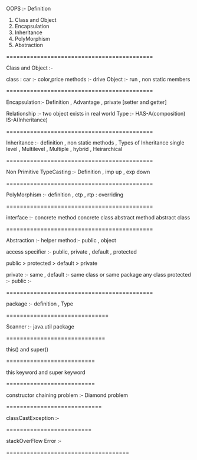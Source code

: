 OOPS :- Definition 

1. Class and Object 
2. Encapsulation 
3. Inheritance
4. PolyMorphism
5. Abstraction

===========================================


Class and Object :- 

class : car :- color,price    methods :- drive 
Object :- run , non static members 

===========================================



Encapsulation:- Definition , Advantage , private [setter and getter]

Relationship :- two object exists in real world
    Type :- HAS-A(composition)
            IS-A(Inheritance)
            
===========================================

            
            
Inheritance :- definition , non static methods , Types of Inheritance 
              single level , Multilevel , Multiple , hybrid , Heirarchical 
              
===========================================             
              
Non Primitive TypeCasting :- Definition  , imp up , exp down 

===========================================


PolyMorphism :- definition , ctp , rtp : overriding
 
===========================================


interface :- 
concrete method
concrete class
abstract method
abstract class

===========================================


Abstraction :- 
helper method:- public , object 

access specifier :- public, private , default , protected 

public > protected > default > private 


private :- same , 
default :- same class or same package any class
protected :- 
public :- 

===========================================

package :- definition , Type 

==============================

Scanner :- java.util package

=============================

this() and super()

==========================

this keyword and super keyword 

==========================


constructor chaining problem :- Diamond problem 

============================

classCastException :- 

=========================

stackOverFlow Error :- 

====================================


















